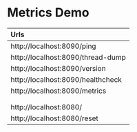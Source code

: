 # Metrics Demo

| Urls                                |
|:------------------------------------|
| http://localhost:8090/ping          |
| http://localhost:8090/thread-dump   |
| http://localhost:8090/version       |
| http://localhost:8090/healthcheck   |
| http://localhost:8090/metrics       |
|                                     |
|                                     |
| http://localhost:8080/              |
| http://localhost:8080/reset         |

